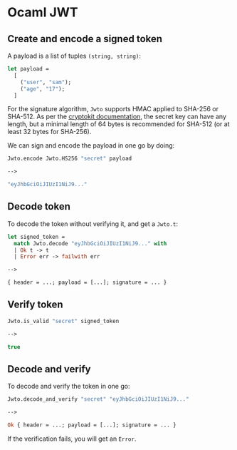 # Ocaml JWT

## Create and encode a signed token

A payload is a list of tuples `(string, string)`:

```ocaml
let payload =
  [
    ("user", "sam");
    ("age", "17");
  ]
```

For the signature algorithm, `Jwto` supports HMAC applied to SHA-256
or SHA-512. As per the [cryptokit documentation](https://github.com/xavierleroy/cryptokit/blob/master/src/cryptokit.mli), the secret key can have any length, but a minimal length of 64 bytes is
recommended for SHA-512 (or at least 32 bytes for SHA-256).

We can sign and encode the payload in one go by doing:

```ocaml
Jwto.encode Jwto.HS256 "secret" payload

-->

"eyJhbGciOiJIUzI1NiJ9..."
```

## Decode token

To decode the token without verifying it, and get a `Jwto.t`:

```ocaml
let signed_token =
  match Jwto.decode "eyJhbGciOiJIUzI1NiJ9..." with
  | Ok t -> t
  | Error err -> failwith err

-->

{ header = ...; payload = [...]; signature = ... }	
```

## Verify token

```ocaml
Jwto.is_valid "secret" signed_token

-->

true
```

## Decode and verify

To decode and verify the token in one go:

```ocaml
Jwto.decode_and_verify "secret" "eyJhbGciOiJIUzI1NiJ9..."

-->

Ok { header = ...; payload = [...]; signature = ... }
```

If the verification fails, you will get an `Error`.
